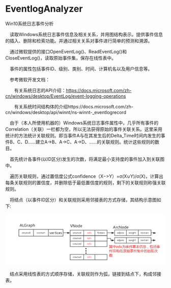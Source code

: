 # EventlogAnalyzer
Win10系统日志事件分析

  &emsp;读取Windows系统日志事件信息及相关关系，并用图结构表示。提供事件信息的插入、删除和检索功能。并通过相关关系对事件进行简单的预测和溯源。

  &emsp;通过微软提供的接口OpenEventLog()、ReadEventLog()和CloseEventLog()，读取原始事件集，保存在线性表中。

  &emsp;事件的属性包括事件ID、级别、类别、时间、计算机名以及用户信息等。

  &emsp;参考微软开发文档：

   &emsp;&emsp;有关系统日志的API介绍：https://docs.microsoft.com/zh-cn/windows/desktop/EventLog/event-logging-operations

   &emsp;&emsp;有关系统时间结构体的介绍https://docs.microsoft.com/zh-cn/windows/desktop/api/winnt/ns-winnt-_eventlogrecord

   &emsp;由于（本人所使用机器的）Windows系统日志事件属性中，几乎所有事件的Correlation（关联）一栏都为空，所以无法获得原始的事件关联关系。这里采用统计的方法统计关联规则。即当事件A与在其发生后的Delta_Time时间内发生的事件B、C、D……建立A->B、A->C、A->D、……的关联规则。统计这些规则的数目。

  &emsp;首先统计各事件(以ID区分)发生的次数，将满足最小支持度的事件加入到关联图中。

  &emsp;遍历关联规则，通过置信度公式confidence（X−>Y）=σ(X∪Y)/σ(X)，计算出每条关联规则的置信度，并删除低于最低置信度的规则，剩下的关联规则称强关联规则。

  &emsp;将结点（以事件ID区分）和关联规则采用邻接表的方式存储，其结构示意图如下:

![邻接表结构示意图](https://github.com/NickRegistered/EventlogAnalyzer/blob/master/pictures/%E4%BA%8B%E4%BB%B6%E5%9B%BE%E7%BB%93%E6%9E%84%E7%A4%BA%E6%84%8F%E5%9B%BE.png)

  &emsp;结点采用线性表的方式顺序存储，关联规则作为弧，链接到结点下，构成邻接表。

